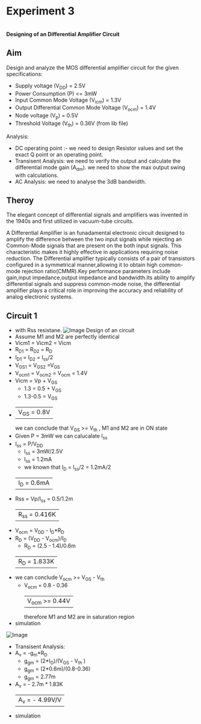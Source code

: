 # Experiment 3
<br> **Designing of an Differential Amplifier Circuit**</br>
## Aim
Design and analyze the MOS differential amplifier circuit for the given specifications:
- Supply voltage (V<sub>DD</sub>) = 2.5V
- Power Consumption (P) <= 3mW
- Input Common Mode Voltage (V<sub>icm</sub>) = 1.3V
- Output Differential Common Mode Voltage (V<sub>ocm</sub>) = 1.4V
- Node voltage (V<sub>p</sub>) = 0.5V
- Threshold Voltage (V<sub>th</sub>) = 0.36V  (from lib file)
  
Analysis:
- DC operating point :- we need to design Resistor values and set the exact Q point or an operating point.
- Transisent Analysis: we need to verify the output and calculate the differential mode gain (A<sub>dm</sub>). we need to show the max output swing with calculations.
- AC Analysis: we need to analyse the 3dB bandwidth.

## Theroy
<p>The elegant concept of differential signals and amplifiers was invented in the 1940s
 and first utilized in vacuum-tube circuits.</p>
<p>A Differential Amplifier is an funadamental electronic circuit designed to amplify the difference between the two input signals while rejecting an Common-Mode signals that are present on the both input signals. This characteristic makes it highly effective in applications requiring noise reduction. The Differential amplifier typically consists of a pair of transistors configured in a symmetrical manner,allowing it to obtain high common-mode rejection ratio(CMMR).Key performance parameters include gain,input impedance,output impedance and bandwidth.Its ability to amplify differential signals and suppress common-mode noise, the differential amplifier plays a critical role in improving the accuracy and reliability of analog electronic systems. </p>

## Circuit 1 
- with Rss resistane.
![Image](https://github.com/user-attachments/assets/c5e56122-7782-4d77-84b5-f03c9e4f847d)
Design of an circuit
- Assume M1 and M2 are perfectly identical
- Vicm1 = Vicm2 = Vicm
- R<sub>D1</sub> = R<sub>D2</sub> = R<sub>D</sub>
- I<sub>D1</sub> = I<sub>D2</sub> = I<sub>ss</sub>/2
- V<sub>GS1</sub> = V<sub>GS2</sub> =V<sub>GS</sub>
- V<sub>ocm1</sub> = V<sub>ocm2</sub> = V<sub>ocm</sub> = 1.4V
- Vicm = Vp + V<sub>GS</sub>
  - 1.3 = 0.5 + V<sub>GS</sub>
  - 1.3-0.5 = V<sub>GS</sub>
- <table>
  <td>V<sub>GS</sub> = 0.8V</td>
  </table>
  we can conclude that V<sub>GS</sub> >= V<sub>th</sub> , M1 and M2 are in ON state 
 - Given P = 3mW we can calucalate I<sub>ss</sub>
  - I<sub>ss</sub> = P/V<sub>DD</sub>
    - I<sub>ss</sub> = 3mW/2.5V
    - I<sub>ss</sub> = 1.2mA
    - we known that I<sub>D</sub> = I<sub>ss</sub>/2 = 1.2mA/2
     <table>
      <td>I<sub>D</sub> = 0.6mA</td>
      </table>
- Rss = Vp/I<sub>ss</sub> = 0.5/1.2m
    <table>
     <td>R<sub>ss</sub> = 0.416K</td>
     </table>
- V<sub>ocm</sub> = V<sub>DD</sub> - I<sub>D</sub>*R<sub>D</sub>
- R<sub>D</sub> = (V<sub>DD</sub> - V<sub>ocm</sub>)/I<sub>D</sub>
  - R<sub>D</sub> = (2.5 - 1.4)/0.6m
   <table>
    <td>R<sub>D</sub> = 1.833K</td>
    </table>
- we can conclude V<sub>ocm</sub> >= V<sub>GS</sub> - V<sub>th</sub>
   - V<sub>ocm</sub> = 0.8 - 0.36
     <table>
       <td>V<sub>ocm</sub> >= 0.44V</td>
     </table>
     therefore M1 and M2 are in saturation region 
- simulation
  
 ![Image](https://github.com/user-attachments/assets/37c92734-d5be-43e2-b53c-eb0a679c2308)
  - Transisent Analysis:
  - A<sub>v</sub> = -g<sub>m</sub>*R<sub>D</sub>
    - g<sub>gm</sub> = (2*I<sub>D</sub>)/(V<sub>GS</sub> - V<sub>th</sub> )
    - g<sub>gm</sub> = (2*0.6m)/(0.8-0.36)
    - g<sub>gm</sub> = 2.77m
  - A<sub>v</sub> = - 2.7m * 1.83K
    <table>
      <td>A<sub>v</sub> = - 4.99V/V</td>
    </table>
- simulation

  
